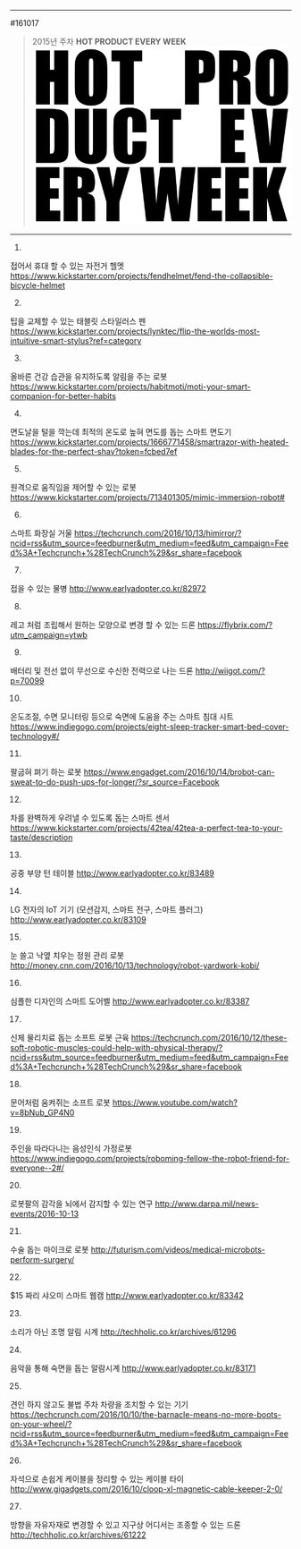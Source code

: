 
---  
#161017  
> 2015년 주차 **HOT PRODUCT EVERY WEEK**  
> ![pic](../image/MAIN.png)  

---  

1.
접어서 휴대 할 수 있는 자전거 헬멧
https://www.kickstarter.com/projects/fendhelmet/fend-the-collapsible-bicycle-helmet

2.
팁을 교체할 수 있는 태블릿 스타일러스 펜
https://www.kickstarter.com/projects/lynktec/flip-the-worlds-most-intuitive-smart-stylus?ref=category

3.
올바른 건강 습관을 유지하도록 알림을 주는 로봇
https://www.kickstarter.com/projects/habitmoti/moti-your-smart-companion-for-better-habits

4.
면도날을 털을 깍는데 최적의 온도로 높혀 면도를 돕는 스마트 면도기
https://www.kickstarter.com/projects/1666771458/smartrazor-with-heated-blades-for-the-perfect-shav?token=fcbed7ef

5.
원격으로 움직임을 제어할 수 있는 로봇
https://www.kickstarter.com/projects/713401305/mimic-immersion-robot#

6.
스마트 화장실 거울
https://techcrunch.com/2016/10/13/himirror/?ncid=rss&utm_source=feedburner&utm_medium=feed&utm_campaign=Feed%3A+Techcrunch+%28TechCrunch%29&sr_share=facebook

7.
접을 수 있는 물병
http://www.earlyadopter.co.kr/82972

8.
레고 처럼 조립해서 원하는 모양으로 변경 할 수 있는 드론
https://flybrix.com/?utm_campaign=ytwb

9.
배터리 및 전선 없이 무선으로 수신한 전력으로 나는 드론
http://wiigot.com/?p=70099

10.
온도조절, 수면 모니터링 등으로 숙면에 도움을 주는 스마트 침대 시트
https://www.indiegogo.com/projects/eight-sleep-tracker-smart-bed-cover-technology#/

11.
팔굽혀 펴기 하는 로봇
https://www.engadget.com/2016/10/14/brobot-can-sweat-to-do-push-ups-for-longer/?sr_source=Facebook

12.
차를 완벽하게 우려낼 수 있도록 돕는 스마트 센서
https://www.kickstarter.com/projects/42tea/42tea-a-perfect-tea-to-your-taste/description

13.
공중 부양 턴 테이블
http://www.earlyadopter.co.kr/83489

14.
LG 전자의 IoT 기기 (모션감지, 스마트 전구, 스마트 플러그)
http://www.earlyadopter.co.kr/83109

15.
눈 쓸고 낙옆 치우는 정원 관리 로봇
http://money.cnn.com/2016/10/13/technology/robot-yardwork-kobi/

16.
심플한 디자인의 스마트 도어벨
http://www.earlyadopter.co.kr/83387

17.
신체 물리치료 돕는 소프트 로봇 근육
https://techcrunch.com/2016/10/12/these-soft-robotic-muscles-could-help-with-physical-therapy/?ncid=rss&utm_source=feedburner&utm_medium=feed&utm_campaign=Feed%3A+Techcrunch+%28TechCrunch%29&sr_share=facebook

18.
문어처럼 움켜쥐는 소프트 로봇
https://www.youtube.com/watch?v=8bNub_GP4N0

19.
주인을 따라다니는 음성인식 가정로봇
https://www.indiegogo.com/projects/roboming-fellow-the-robot-friend-for-everyone--2#/

20.
로봇팔의 감각을 뇌에서 감지할 수 있는 연구
http://www.darpa.mil/news-events/2016-10-13

21.
수술 돕는 마이크로 로봇
http://futurism.com/videos/medical-microbots-perform-surgery/

22.
$15 짜리 샤오미 스마트 웹캠 
http://www.earlyadopter.co.kr/83342

23.
소리가 아닌 조명 알림 시계
http://techholic.co.kr/archives/61296

24.
음악을 통해 숙면을 돕는 알람시계
http://www.earlyadopter.co.kr/83171

25.
견인 하지 않고도 불법 주차 차량을 조치할 수 있는 기기
https://techcrunch.com/2016/10/10/the-barnacle-means-no-more-boots-on-your-wheel/?ncid=rss&utm_source=feedburner&utm_medium=feed&utm_campaign=Feed%3A+Techcrunch+%28TechCrunch%29&sr_share=facebook

26.
자석으로 손쉽게 케이블을 정리할 수 있는 케이블 타이
http://www.gigadgets.com/2016/10/cloop-xl-magnetic-cable-keeper-2-0/

27.
방향을 자유자재로 변경할 수 있고 지구상 어디서는 조종할 수 있는 드론
http://techholic.co.kr/archives/61222

